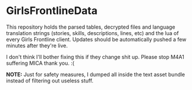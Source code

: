 # GirlsFrontlineData

This repository holds the parsed tables, decrypted files and language translation strings (stories, skills, descriptions, lines, etc) and the lua of every Girls Frontline client. Updates should be automatically pushed a few minutes after they're live.

I don't think I'll bother fixing this if they change shit up. Please stop M4A1 suffering MICA thank you. :(

**NOTE:** Just for safety measures, I dumped all inside the text asset bundle instead of filtering out useless stuff.
